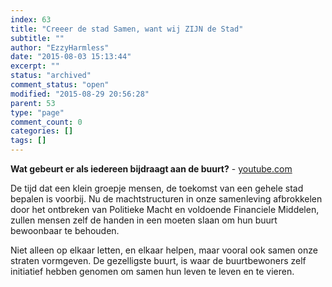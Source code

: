```yaml
---
index: 63
title: "Creeer de stad Samen, want wij ZIJN de Stad"
subtitle: ""
author: "EzzyHarmless"
date: "2015-08-03 15:13:44"
excerpt: ""
status: "archived"
comment_status: "open"
modified: "2015-08-29 20:56:28"
parent: 53
type: "page"
comment_count: 0
categories: []
tags: []
---
```


**Wat gebeurt er als iedereen bijdraagt aan de buurt?** - [youtube.com](http://youtube.com/ "Youtube")

De tijd dat een klein groepje mensen, de toekomst van een gehele stad bepalen is voorbij. Nu de machtstructuren in onze samenleving afbrokkelen door het ontbreken van Politieke Macht en voldoende Financiele Middelen, zullen mensen zelf de handen in een moeten slaan om hun buurt bewoonbaar te behouden.

Niet alleen op elkaar letten, en elkaar helpen, maar vooral ook samen onze straten vormgeven. De gezelligste buurt, is waar de buurtbewoners zelf initiatief hebben genomen om samen hun leven te leven en te vieren.